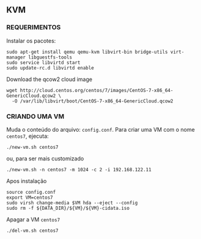 ## KVM 

### REQUERIMENTOS

Instalar os pacotes:

```shell
sudo apt-get install qemu qemu-kvm libvirt-bin bridge-utils virt-manager libguestfs-tools
sudo service libvirtd start
sudo update-rc.d libvirtd enable
```

Download the qcow2 cloud image

```shell
wget http://cloud.centos.org/centos/7/images/CentOS-7-x86_64-GenericCloud.qcow2 \
  -O /var/lib/libvirt/boot/CentOS-7-x86_64-GenericCloud.qcow2 
```

### CRIANDO UMA VM

Muda o conteúdo do arquivo: `config.conf`. Para criar uma VM com o nome `centos7`, ejecuta:

```shell
./new-vm.sh centos7
```
ou, para ser mais customizado

```shell
./new-vm.sh -n centos7 -m 1024 -c 2 -i 192.168.122.11
```

Apos instalação

```shell
source config.conf
export VM=centos7
sudo virsh change-media $VM hda --eject --config
sudo rm -f ${DATA_DIR}/${VM}/${VM}-cidata.iso
```

Apagar a VM `centos7`

```shell
./del-vm.sh centos7
```
